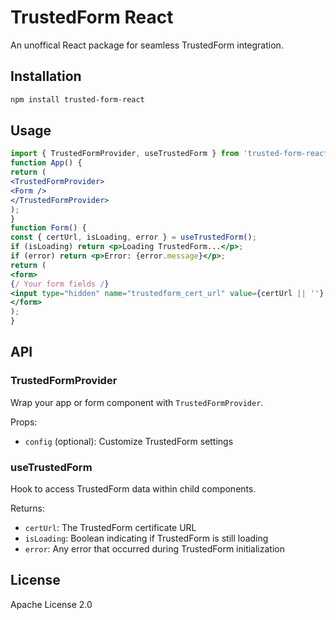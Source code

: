 # TrustedForm React

An unoffical React package for seamless TrustedForm integration.

## Installation


```bash
npm install trusted-form-react
```



## Usage

```jsx
import { TrustedFormProvider, useTrustedForm } from 'trusted-form-react';
function App() {
return (
<TrustedFormProvider>
<Form />
</TrustedFormProvider>
);
}
function Form() {
const { certUrl, isLoading, error } = useTrustedForm();
if (isLoading) return <p>Loading TrustedForm...</p>;
if (error) return <p>Error: {error.message}</p>;
return (
<form>
{/ Your form fields /}
<input type="hidden" name="trustedform_cert_url" value={certUrl || ''} />
</form>
);
}
```


## API

### TrustedFormProvider

Wrap your app or form component with `TrustedFormProvider`.

Props:
- `config` (optional): Customize TrustedForm settings

### useTrustedForm

Hook to access TrustedForm data within child components.

Returns:
- `certUrl`: The TrustedForm certificate URL
- `isLoading`: Boolean indicating if TrustedForm is still loading
- `error`: Any error that occurred during TrustedForm initialization

## License

Apache License 2.0